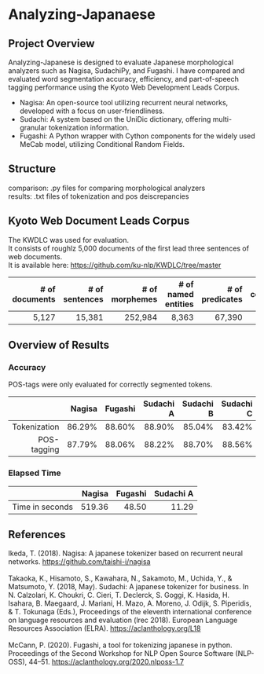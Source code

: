 # Analyzing-Japanaese 

## Project Overview
Analyzing-Japanese is designed to evaluate Japanese morphological analyzers such as Nagisa, SudachiPy, and Fugashi. I have compared and evaluated word segmentation accuracy, efficiency, and part-of-speech tagging performance using the Kyoto Web Development Leads Corpus. <br />

- Nagisa: An open-source tool utilizing recurrent neural networks, developed with a focus on user-friendliness.<br />
- Sudachi: A system based on the UniDic dictionary, offering multi-granular tokenization information. <br />
- Fugashi: A Python wrapper with Cython components for the widely used MeCab model, utilizing Conditional Random Fields.

## Structure
comparison: .py files for comparing morphological analyzers <br />
results: .txt files of tokenization and pos deiscrepancies

## Kyoto Web Document Leads Corpus
The KWDLC was used for evaluation.<br />
It consists of roughlz 5,000 documents of the first lead three sentences of web documents. <br />
It is available here: https://github.com/ku-nlp/KWDLC/tree/master

| # of documents | # of sentences | # of morphemes | # of named entities | # of predicates | # of coreferring mentions |
|---------------:|---------------:|---------------:|--------------------:|----------------:|--------------------------:|
|          5,127 |         15,381 |        252,984 |               8,363 |          67,390 |                    20,794 |

## Overview of Results

### Accuracy
POS-tags were only evaluated for correctly segmented tokens.

|              | Nagisa         | Fugashi | Sudachi A | Sudachi B | Sudachi C |
|-------------:|---------------:|--------:|----------:|----------:|----------:|
| Tokenization |       86.29%   |  88.60% |   88.90% |    85.04% |    83.42% |
| POS-tagging  |         87.79% |  88.06% |   88.22% |    88.70% |    88.56% |

### Elapsed Time
|                 | Nagisa         | Fugashi | Sudachi A | 
|----------------:|---------------:|--------:|----------:|
| Time in seconds |      519.36    |  48.50  |   11.29   |    

## References
Ikeda, T. (2018). Nagisa: A japanese tokenizer based on recurrent neural networks. https://github.com/taishi-i/nagisa<br /><br />
Takaoka, K., Hisamoto, S., Kawahara, N., Sakamoto, M., Uchida, Y., & Matsumoto, Y. (2018, May). Sudachi: A japanese tokenizer for business. In N. Calzolari, K. Choukri, C. Cieri, T. Declerck, S. Goggi, K. Hasida, H. Isahara, B. Maegaard, J. Mariani, H. Mazo, A. Moreno, J. Odijk, S. Piperidis, & T. Tokunaga (Eds.), Proceedings of the eleventh international conference on language resources and evaluation (lrec 2018). European Language Resources Association (ELRA). https://aclanthology.org/L18 <br /><br />
McCann, P. (2020). Fugashi, a tool for tokenizing japanese in python. Proceedings of the Second Workshop for NLP Open Source Software (NLP-OSS), 44–51. https://aclanthology.org/2020.nlposs-1.7
